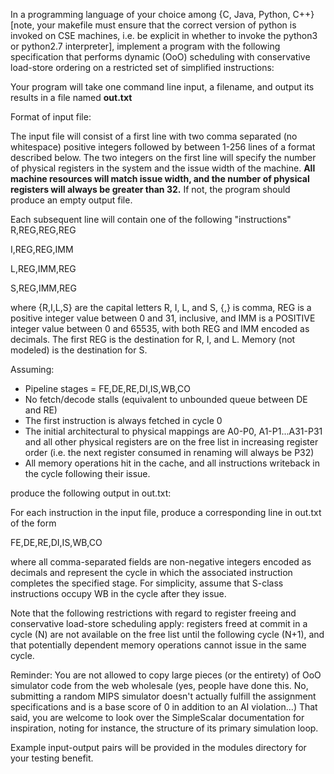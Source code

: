 In a programming language of your choice among {C, Java, Python, C++} [note, your makefile must ensure that the correct version of python is invoked on CSE machines, i.e. be explicit in whether to invoke the python3 or python2.7 interpreter], implement a program with the following specification that performs dynamic (OoO) scheduling with conservative load-store ordering on a restricted set of simplified instructions:

Your program will take one command line input, a filename, and output its results in a file named **out.txt**

Format of input file:

The input file will consist of a first line with two comma separated (no whitespace) positive integers followed by between 1-256 lines of a format described below. The two integers on the first line will specify the number of physical registers in the system and the issue width of the machine. **All machine resources will match issue width, and the number of physical registers will always be greater than 32.** If not, the program should produce an empty output file.

Each subsequent line will contain one of the following "instructions" R,REG,REG,REG

I,REG,REG,IMM

L,REG,IMM,REG

S,REG,IMM,REG

where {R,I,L,S} are the capital letters R, I, L, and S, {,} is comma, REG is a positive integer value between 0 and 31, inclusive, and IMM is a POSITIVE integer value between 0 and 65535, with both REG and IMM encoded as decimals. The first REG is the destination for R, I, and L. Memory (not modeled) is the destination for S.

Assuming:

- Pipeline stages = FE,DE,RE,DI,IS,WB,CO
- No fetch/decode stalls (equivalent to unbounded queue between DE and RE)
- The first instruction is always fetched in cycle 0
- The initial architectural to physical mappings are A0-P0, A1-P1...A31-P31 and all other physical registers are on the free list in increasing register order (i.e. the next register consumed in renaming will always be P32)
- All memory operations hit in the cache, and all instructions writeback in the cycle following their issue.

produce the following output in out.txt:

For each instruction in the input file, produce a corresponding line in out.txt of the form

FE,DE,RE,DI,IS,WB,CO

where all comma-separated fields are non-negative integers encoded as decimals and represent the cycle in which the associated instruction completes the specified stage. For simplicity, assume that S-class instructions occupy WB in the cycle after they issue.

Note that the following restrictions with regard to register freeing and conservative load-store scheduling apply: registers freed at commit in a cycle (N) are not available on the free list until the following cycle (N+1), and that potentially dependent memory operations cannot issue in the same cycle.

Reminder: You are not allowed to copy large pieces (or the entirety) of OoO simulator code from the web wholesale (yes, people have done this. No, submitting a random MIPS simulator doesn't actually fulfill the assignment specifications and is a base score of 0 in addition to an AI violation...) That said, you are welcome to look over the SimpleScalar documentation for inspiration, noting for instance, the structure of its primary simulation loop.

Example input-output pairs will be provided in the modules directory for your testing benefit.
